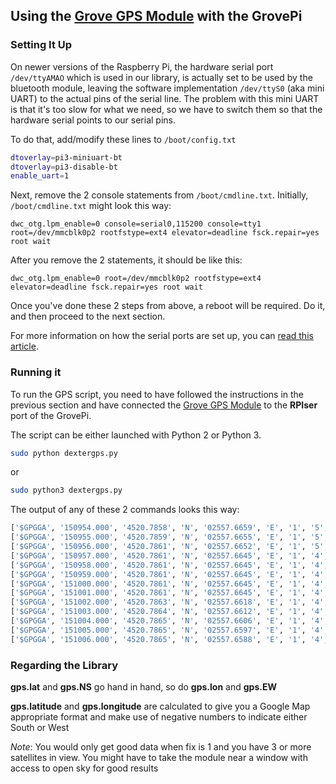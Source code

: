 ## Using the [Grove GPS Module](http://www.seeedstudio.com/depot/Grove-GPS-p-959.html?cPath=25_130) with the GrovePi

### Setting It Up

On newer versions of the Raspberry Pi, the hardware serial port `/dev/ttyAMAO` which is used in our library, is actually set to be used by the bluetooth module, leaving the software implementation `/dev/ttyS0` (aka mini UART) to the actual pins of the serial line.
The problem with this mini UART is that it's too slow for what we need, so we have to switch them so that the hardware serial points to our serial pins.  

To do that, add/modify these lines to `/boot/config.txt`
```bash
dtoverlay=pi3-miniuart-bt
dtoverlay=pi3-disable-bt
enable_uart=1
```

Next, remove the 2 console statements from `/boot/cmdline.txt`.
Initially, `/boot/cmdline.txt` might look this way:
```
dwc_otg.lpm_enable=0 console=serial0,115200 console=tty1 root=/dev/mmcblk0p2 rootfstype=ext4 elevator=deadline fsck.repair=yes root wait
```
After you remove the 2 statements, it should be like this:
```
dwc_otg.lpm_enable=0 root=/dev/mmcblk0p2 rootfstype=ext4 elevator=deadline fsck.repair=yes root wait
```

Once you've done these 2 steps from above, a reboot will be required. Do it, and then proceed to the next section.

For more information on how the serial ports are set up, you can [read this article](https://spellfoundry.com/2016/05/29/configuring-gpio-serial-port-raspbian-jessie-including-pi-3/#Disabling_the_Console).

### Running it

To run the GPS script, you need to have followed the instructions in the previous section and have connected the [Grove GPS Module](http://www.seeedstudio.com/depot/Grove-GPS-p-959.html?cPath=25_130) to the **RPIser** port of the GrovePi.

The script can be either launched with Python 2 or Python 3.
```bash
sudo python dextergps.py
```
or
```bash
sudo python3 dextergps.py
```

The output of any of these 2 commands looks this way:
```bash
['$GPGGA', '150954.000', '4520.7858', 'N', '02557.6659', 'E', '1', '5', '2.84', '76.9', 'M', '36.1', 'M', '', '*6E']
['$GPGGA', '150955.000', '4520.7859', 'N', '02557.6655', 'E', '1', '5', '2.84', '77.0', 'M', '36.1', 'M', '', '*6A']
['$GPGGA', '150956.000', '4520.7861', 'N', '02557.6652', 'E', '1', '5', '2.85', '77.0', 'M', '36.1', 'M', '', '*64']
['$GPGGA', '150957.000', '4520.7861', 'N', '02557.6645', 'E', '1', '4', '2.90', '77.1', 'M', '36.1', 'M', '', '*67']
['$GPGGA', '150958.000', '4520.7861', 'N', '02557.6645', 'E', '1', '4', '2.90', '77.1', 'M', '36.1', 'M', '', '*68']
['$GPGGA', '150959.000', '4520.7861', 'N', '02557.6645', 'E', '1', '4', '2.90', '77.1', 'M', '36.1', 'M', '', '*69']
['$GPGGA', '151000.000', '4520.7861', 'N', '02557.6645', 'E', '1', '4', '2.90', '77.1', 'M', '36.1', 'M', '', '*6D']
['$GPGGA', '151001.000', '4520.7861', 'N', '02557.6645', 'E', '1', '4', '2.90', '77.1', 'M', '36.1', 'M', '', '*6C']
['$GPGGA', '151002.000', '4520.7863', 'N', '02557.6618', 'E', '1', '4', '2.90', '77.5', 'M', '36.1', 'M', '', '*61']
['$GPGGA', '151003.000', '4520.7864', 'N', '02557.6612', 'E', '1', '4', '2.90', '77.6', 'M', '36.1', 'M', '', '*6E']
['$GPGGA', '151004.000', '4520.7865', 'N', '02557.6606', 'E', '1', '4', '2.90', '77.6', 'M', '36.1', 'M', '', '*6D']
['$GPGGA', '151005.000', '4520.7865', 'N', '02557.6597', 'E', '1', '4', '2.90', '77.6', 'M', '36.1', 'M', '', '*67']
['$GPGGA', '151006.000', '4520.7865', 'N', '02557.6588', 'E', '1', '4', '2.90', '77.6', 'M', '36.1', 'M', '', '*6A']
```

### Regarding the Library

**gps.lat** and **gps.NS** go hand in hand, so do **gps.lon** and **gps.EW**

**gps.latitude** and **gps.longitude** are calculated to give you a Google Map appropriate format and make use of negative numbers to indicate either South or West

*Note*:
You would only get good data when fix is 1 and you have 3 or more satellites in view. You might have to take the module near a window with access to open sky for good results
